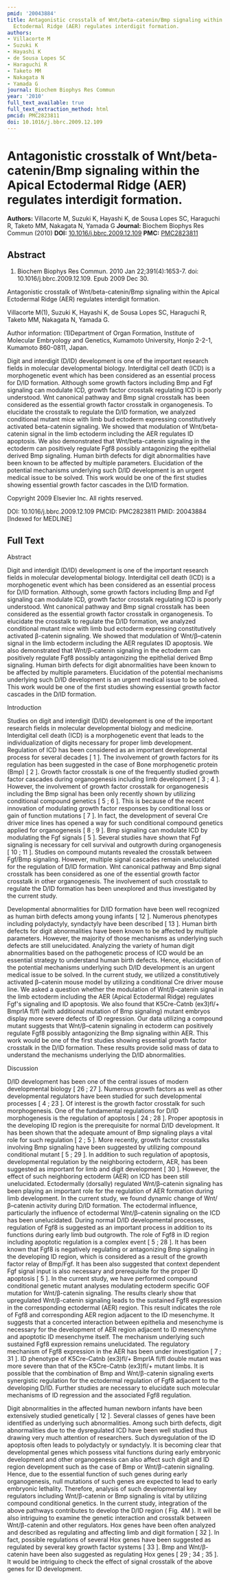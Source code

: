 ```yaml
---
pmid: '20043884'
title: Antagonistic crosstalk of Wnt/beta-catenin/Bmp signaling within the Apical
  Ectodermal Ridge (AER) regulates interdigit formation.
authors:
- Villacorte M
- Suzuki K
- Hayashi K
- de Sousa Lopes SC
- Haraguchi R
- Taketo MM
- Nakagata N
- Yamada G
journal: Biochem Biophys Res Commun
year: '2010'
full_text_available: true
full_text_extraction_method: html
pmcid: PMC2823811
doi: 10.1016/j.bbrc.2009.12.109
---
```


# Antagonistic crosstalk of Wnt/beta-catenin/Bmp signaling within the Apical Ectodermal Ridge (AER) regulates interdigit formation.
**Authors:** Villacorte M, Suzuki K, Hayashi K, de Sousa Lopes SC, Haraguchi R, Taketo MM, Nakagata N, Yamada G
**Journal:** Biochem Biophys Res Commun (2010)
**DOI:** [10.1016/j.bbrc.2009.12.109](https://doi.org/10.1016/j.bbrc.2009.12.109)
**PMC:** [PMC2823811](https://www.ncbi.nlm.nih.gov/pmc/articles/PMC2823811/)

## Abstract

1. Biochem Biophys Res Commun. 2010 Jan 22;391(4):1653-7. doi: 
10.1016/j.bbrc.2009.12.109. Epub 2009 Dec 30.

Antagonistic crosstalk of Wnt/beta-catenin/Bmp signaling within the Apical 
Ectodermal Ridge (AER) regulates interdigit formation.

Villacorte M(1), Suzuki K, Hayashi K, de Sousa Lopes SC, Haraguchi R, Taketo MM, 
Nakagata N, Yamada G.

Author information:
(1)Department of Organ Formation, Institute of Molecular Embryology and 
Genetics, Kumamoto University, Honjo 2-2-1, Kumamoto 860-0811, Japan.

Digit and interdigit (D/ID) development is one of the important research fields 
in molecular developmental biology. Interdigital cell death (ICD) is a 
morphogenetic event which has been considered as an essential process for D/ID 
formation. Although some growth factors including Bmp and Fgf signaling can 
modulate ICD, growth factor crosstalk regulating ICD is poorly understood. Wnt 
canonical pathway and Bmp signal crosstalk has been considered as the essential 
growth factor crosstalk in organogenesis. To elucidate the crosstalk to regulate 
the D/ID formation, we analyzed conditional mutant mice with limb bud ectoderm 
expressing constitutively activated beta-catenin signaling. We showed that 
modulation of Wnt/beta-catenin signal in the limb ectoderm including the AER 
regulates ID apoptosis. We also demonstrated that Wnt/beta-catenin signaling in 
the ectoderm can positively regulate Fgf8 possibly antagonizing the epithelial 
derived Bmp signaling. Human birth defects for digit abnormalities have been 
known to be affected by multiple parameters. Elucidation of the potential 
mechanisms underlying such D/ID development is an urgent medical issue to be 
solved. This work would be one of the first studies showing essential growth 
factor cascades in the D/ID formation.

Copyright 2009 Elsevier Inc. All rights reserved.

DOI: 10.1016/j.bbrc.2009.12.109
PMCID: PMC2823811
PMID: 20043884 [Indexed for MEDLINE]

## Full Text

Abstract

Digit and interdigit (D/ID) development is one of the important research fields in molecular developmental biology. Interdigital cell death (ICD) is a morphogenetic event which has been considered as an essential process for D/ID formation. Although, some growth factors including Bmp and Fgf signaling can modulate ICD, growth factor crosstalk regulating ICD is poorly understood. Wnt canonical pathway and Bmp signal crosstalk has been considered as the essential growth factor crosstalk in organogenesis. To elucidate the crosstalk to regulate the D/ID formation, we analyzed conditional mutant mice with limb bud ectoderm expressing constitutively activated β-catenin signaling. We showed that modulation of Wnt/β–catenin signal in the limb ectoderm including the AER regulates ID apoptosis. We also demonstrated that Wnt/β–catenin signaling in the ectoderm can positively regulate Fgf8 possibly antagonizing the epithelial derived Bmp signaling. Human birth defects for digit abnormalities have been known to be affected by multiple parameters. Elucidation of the potential mechanisms underlying such D/ID development is an urgent medical issue to be solved. This work would be one of the first studies showing essential growth factor cascades in the D/ID formation.

Introduction

Studies on digit and interdigit (D/ID) development is one of the important research fields in molecular developmental biology and medicine. Interdigital cell death (ICD) is a morphogenetic event that leads to the individualization of digits necessary for proper limb development. Regulation of ICD has been considered as an important developmental process for several decades [ 1 ]. The involvement of growth factors for its regulation has been suggested in the case of Bone morphogenetic protein (Bmp) [ 2 ]. Growth factor crosstalk is one of the frequently studied growth factor cascades during organogenesis including limb development [ 3 ; 4 ]. However, the involvement of growth factor crosstalk for organogenesis including the Bmp signal has been only recently shown by utilizing conditional compound genetics [ 5 ; 6 ]. This is because of the recent innovation of modulating growth factor responses by conditional loss or gain of function mutations [ 7 ]. In fact, the development of several Cre driver mice lines has opened a way for such conditional compound genetics applied for organogenesis [ 8 ; 9 ]. Bmp signaling can modulate ICD by modulating the Fgf signals [ 5 ]. Several studies have shown that Fgf signaling is necessary for cell survival and outgrowth during organogenesis [ 10 ; 11 ]. Studies on compound mutants revealed the crosstalk between Fgf/Bmp signaling. However, multiple signal cascades remain unelucidated for the regulation of D/ID formation. Wnt canonical pathway and Bmp signal crosstalk has been considered as one of the essential growth factor crosstalk in other organogenesis. The involvement of such crosstalk to regulate the D/ID formation has been unexplored and thus investigated by the current study.

Developmental abnormalities for D/ID formation have been well recognized as human birth defects among young infants [ 12 ]. Numerous phenotypes including polydactyly, syndactyly have been described [ 13 ]. Human birth defects for digit abnormalities have been known to be affected by multiple parameters. However, the majority of those mechanisms as underlying such defects are still unelucidated. Analyzing the variety of human digit abnormalities based on the pathogenetic process of ICD would be an essential strategy to understand human birth defects. Hence, elucidation of the potential mechanisms underlying such D/ID development is an urgent medical issue to be solved. In the current study, we utilized a constitutively activated β–catenin mouse model by utilizing a conditional Cre driver mouse line. We asked a question whether the modulation of Wnt/β–catenin signal in the limb ectoderm including the AER (Apical Ectodermal Ridge) regulates Fgf's signaling and ID apoptosis. We also found that K5Cre-Catnb (ex3)fl/+ BmprIA fl/fl (with additional mutation of Bmp signaling) mutant embryos display more severe defects of ID regression. Our data utilizing a compound mutant suggests that Wnt/β–catenin signaling in ectoderm can positively regulate Fgf8 possibly antagonizing the Bmp signaling within AER. This work would be one of the first studies showing essential growth factor crosstalk in the D/ID formation. These results provide solid mass of data to understand the mechanisms underlying the D/ID abnormalities.

Discussion

D/ID development has been one of the central issues of modern developmental biology [ 26 ; 27 ]. Numerous growth factors as well as other developmental regulators have been studied for such developmental processes [ 4 ; 23 ]. Of interest is the growth factor crosstalk for such morphogenesis. One of the fundamental regulations for D/ID morphogenesis is the regulation of apoptosis [ 24 ; 28 ]. Proper apoptosis in the developing ID region is the prerequisite for normal D/ID development. It has been shown that the adequate amount of Bmp signaling plays a vital role for such regulation [ 2 ; 5 ]. More recently, growth factor crosstalks involving Bmp signaling have been suggested by utilizing compound conditional mutant [ 5 ; 29 ]. In addition to such regulation of apoptosis, developmental regulation by the neighboring ectoderm, AER, has been suggested as important for limb and digit development [ 30 ]. However, the effect of such neighboring ectoderm (AER) on ICD has been still unelucidated. Ectodermally (dorsally) regulated Wnt/β–catenin signaling has been playing an important role for the regulation of AER formation during limb development. In the current study, we found dynamic change of Wnt/β–catenin activity during D/ID formation. The ectodermal influence, particularly the influence of ectodermal Wnt/β–catenin signaling on the ICD has been unelucidated. During normal D/ID developmental processes, regulation of Fgf8 is suggested as an important process in addition to its functions during early limb bud outgrowth. The role of Fgf8 in ID region including apoptotic regulation is a complex event [ 5 ; 28 ]. It has been known that Fgf8 is negatively regulating or antagonizing Bmp signaling in the developing ID region, which is considered as a result of the growth factor relay of Bmp/Fgf. It has been also suggested that context dependent Fgf signal input is also necessary and prerequisite for the proper ID apoptosis [ 5 ]. In the current study, we have performed compound conditional genetic mutant analyses modulating ectoderm specific GOF mutation for Wnt/β-catenin signaling. The results clearly show that upregulated Wnt/β-catenin signaling leads to the sustained Fgf8 expression in the corresponding ectodermal (AER) region. This result indicates the role of Fgf8 and corresponding AER region adjacent to the ID mesenchyme. It suggests that a concerted interaction between epithelia and mesenchyme is necessary for the development of AER region adjacent to ID mesencyhme and apoptotic ID mesenchyme itself. The mechanism underlying such sustained Fgf8 expression remains unelucidated. The regulatory mechanism of Fgf8 expression in the AER has been under investigation [ 7 ; 31 ]. ID phenotype of K5Cre-Catnb (ex3)fl/+ BmprIA fl/fl double mutant was more severe than that of the K5Cre-Catnb (ex3)fl/+ mutant limbs. It is possible that the combination of Bmp and Wnt/β-catenin signaling exerts synergistic regulation for the ectodermal regulation of Fgf8 adjacent to the developing D/ID. Further studies are necessary to elucidate such molecular mechanisms of ID regression and the associated Fgf8 regulation.

Digit abnormalities in the affected human newborn infants have been extensively studied genetically [ 12 ]. Several classes of genes have been identified as underlying such abnormalities. Among such birth defects, digit abnormalities due to the dysregulated ICD have been well studied thus drawing very much attention of researchers. Such dysregulation of the ID apoptosis often leads to polydactyly or syndactyly. It is becoming clear that developmental genes which possess vital functions during early embryonic development and other organogenesis can also affect such digit and ID region development such as the case of Bmp or Wnt/β-catenin signaling. Hence, due to the essential function of such genes during early organogenesis, null mutations of such genes are expected to lead to early embryonic lethality. Therefore, analysis of such developmental key regulators including Wnt/β-catenin or Bmp signaling is vital by utilizing compound conditional genetics. In the current study, integration of the above pathways contributes to develop the D/ID region ( Fig. 4M ). It will be also intriguing to examine the genetic interaction and crosstalk between Wnt/β-catenin and other regulators. Hox genes have been often analyzed and described as regulating and affecting limb and digit formation [ 32 ]. In fact, possible regulations of several Hox genes have been suggested as regulated by several key growth factor systems [ 33 ]. Bmp and Wnt/β-catenin have been also suggested as regulating Hox genes [ 29 ; 34 ; 35 ]. It would be intriguing to check the effect of signal crosstalk of the above genes for ID development.
